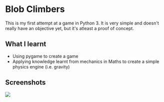 # Blob Climbers
This is my first attempt at a game in Python 3. It is very simple and doesn't really have an objective yet, but it's atleast a proof of concept.

## What I learnt
 - Using pygame to create a game
 - Applying knowledge learnt from mechanics in Maths to create a simple physics engine (i.e. gravity)

## Screenshots
<img src="https://i.imgur.com/LOo3eKU.gif">
